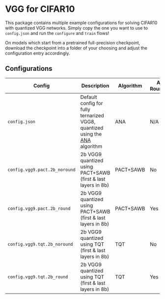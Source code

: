 # VGG for CIFAR10

This package contains multiple example configurations for solving
CIFAR10 with quantized VGG networks. Simply copy the one you want to use
to `config.json` and run the `configure` and `train` flows\!

On models which start from a pretrained full-precision checkpoint,
download the checkpoint into a folder of your choosing and adjust the
configuration entry
accordingly.

## Configurations

| Config                        | Description                                                                                                     | Algorithm | Act. Rounding | Pretrained | Full Checkpoint | FP32 Accuracy | Final accuracy |
| ----------------------------- | --------------------------------------------------------------------------------------------------------------- | --------- | ------------- | ---------- | --------------- | ------------- | -------------- |
| `config.json`                 | Default config for fully ternarized VGG8, quantized using the [ANA](https://arxiv.org/abs/1905.10452) algorithm | ANA       | N/A           | No         | TODO            | TODO          | TODO           |
| `config.vgg9.pact.2b_noround` | 2b VGG9 quantized using PACT+SAWB (first & last layers in 8b)                                                   | PACT+SAWB | No            | TODO       | TODO            | 93%           | TODO           |
| `config.vgg9.pact.2b_round`   | 2b VGG9 quantized using PACT+SAWB (first & last layers in 8b)                                                   | PACT+SAWB | Yes           | TODO       | TODO            | 93.03%        | TODO           |
| `config.vgg9.tqt.2b_noround`  | 2b VGG9 quantized using TQT (first & last layers in 8b)                                                         | TQT       | No            | TODO       | TODO            | 93.03%        | TODO           |
| `config.vgg9.tqt.2b_round`    | 2b VGG9 quantized using TQT (first & last layers in 8b)                                                         | TQT       | Yes           | TODO       | TODO            | 93.03%        | 93.22%         |
